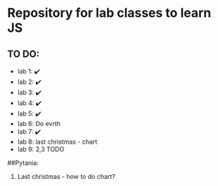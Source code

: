  # Repository for lab classes to learn JS  
 ## TO DO:
 - lab 1: ✔️
 - lab 2: ✔️
 - lab 3: ✔️
 - lab 4: ✔️
 - lab 5: ✔️
 - lab 6: Do evrth
 - lab 7: ✔️
 - lab 8: last christmas - chart
 - lab 9: 2,3 TODO

 ##Pytania:
 1. Last christmas - how to do chart?
 
 
